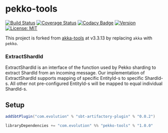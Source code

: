 # pekko-tools 
[![Build Status](https://github.com/evolution-gaming/pekko-tools/workflows/CI/badge.svg)](https://github.com/evolution-gaming/pekko-tools/actions?query=workflow%3ACI) 
[![Coverage Status](https://coveralls.io/repos/evolution-gaming/pekko-tools/badge.svg)](https://coveralls.io/r/evolution-gaming/pekko-tools)
[![Codacy Badge](https://app.codacy.com/project/badge/Grade/06420117427240fd9e18f4f2f58f6849)](https://app.codacy.com/gh/evolution-gaming/pekko-tools/dashboard?utm_source=gh&utm_medium=referral&utm_content=&utm_campaign=Badge_grade)
[![Version](https://img.shields.io/badge/version-click-blue)](https://evolution.jfrog.io/artifactory/api/search/latestVersion?g=com.evolutiongaming&a=pekko-tools_2.13&repos=public)
[![License: MIT](https://img.shields.io/badge/License-MIT-yellowgreen.svg)](https://opensource.org/licenses/MIT)

This project is forked from [akka-tools](https://github.com/evolution-gaming/akka-tools/) at v3.3.13 by replacing `akka` with `pekko`.

### ExtractShardId
ExtractShardId is an interface of the function used by Pekko sharding to extract ShardId from an incoming message.
Our implementation of ExtractShardId supports mapping of specific EntityId-s to specific ShardId-s.
All other not pre-configured EntityId-s will be mapped to equal individual ShardId-s.

## Setup

```scala
addSbtPlugin("com.evolution" % "sbt-artifactory-plugin" % "0.0.2")

libraryDependencies += "com.evolution" %% "pekko-tools" % "1.0.0"
```
